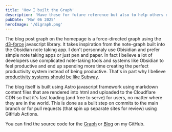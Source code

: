```yaml
---
title: 'How I built the Graph'
description: 'Have these for future reference but also to help others discover them'
pubDate: 'Mar 06 2025'
heroImage: '/digraph.png'
---
```


The blog post graph on the homepage is a force-directed graph using the [d3-force](https://d3js.org/d3-force) javascript library. It takes inspiration from the note-graph built into the Obsidian note taking app. I don't personnaly use Obisidian and prefer simple note taking apps or just pen and paper. In fact I believe a lot of developers use complicated note-taking tools and systems like Obsidian to feel productive and end up spending more time creating the perfect productivity system instead of being productive. That's in part why I believe [productivity systems should be like Subway](/blog/subway).

The blog itself is built using Astro javascript framework using markdown content files that are rendered into html and uploaded to the Cloudflare CDN so that it's fast loading (and free to serve) for users, no matter where they are in the world. This is done as a built step on commits to the main branch or for pull requests (that spin up separate sites for review) using GitHub Actions.

You can find the source code for the [Graph](https://github.com/kei-mp/blog/blob/master/src/components/Digraph.vue) or [Blog](https://github.com/kei-mp/blog) on my GitHub.